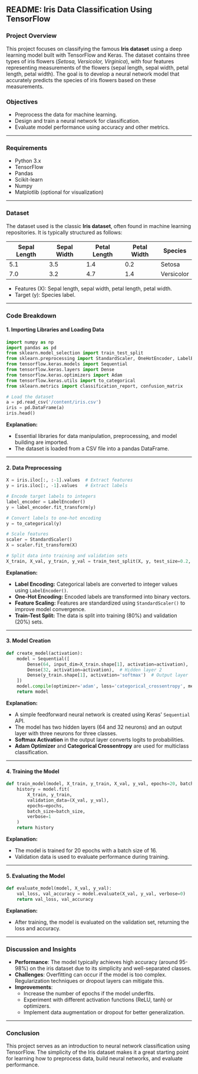 ## README: Iris Data Classification Using TensorFlow

### Project Overview
This project focuses on classifying the famous **Iris dataset** using a deep learning model built with TensorFlow and Keras. The dataset contains three types of iris flowers (*Setosa, Versicolor, Virginica*), with four features representing measurements of the flowers (sepal length, sepal width, petal length, petal width). The goal is to develop a neural network model that accurately predicts the species of iris flowers based on these measurements.

### Objectives
- Preprocess the data for machine learning.
- Design and train a neural network for classification.
- Evaluate model performance using accuracy and other metrics.

---

### Requirements
- Python 3.x
- TensorFlow
- Pandas
- Scikit-learn
- Numpy
- Matplotlib (optional for visualization)

---

### Dataset
The dataset used is the classic **Iris dataset**, often found in machine learning repositories. It is typically structured as follows:

| Sepal Length | Sepal Width | Petal Length | Petal Width | Species |
|--------------|-------------|--------------|-------------|---------|
| 5.1          | 3.5         | 1.4          | 0.2         | Setosa  |
| 7.0          | 3.2         | 4.7          | 1.4         | Versicolor |

- Features (X): Sepal length, sepal width, petal length, petal width.
- Target (y): Species label.

---

### Code Breakdown

#### 1. Importing Libraries and Loading Data
```python
import numpy as np
import pandas as pd
from sklearn.model_selection import train_test_split
from sklearn.preprocessing import StandardScaler, OneHotEncoder, LabelEncoder
from tensorflow.keras.models import Sequential
from tensorflow.keras.layers import Dense
from tensorflow.keras.optimizers import Adam
from tensorflow.keras.utils import to_categorical
from sklearn.metrics import classification_report, confusion_matrix

# Load the dataset
a = pd.read_csv('/content/iris.csv')
iris = pd.DataFrame(a)
iris.head()
```
**Explanation:**
- Essential libraries for data manipulation, preprocessing, and model building are imported.
- The dataset is loaded from a CSV file into a pandas DataFrame.

---

#### 2. Data Preprocessing
```python
X = iris.iloc[:, :-1].values  # Extract features
y = iris.iloc[:, -1].values   # Extract labels

# Encode target labels to integers
label_encoder = LabelEncoder()
y = label_encoder.fit_transform(y)

# Convert labels to one-hot encoding
y = to_categorical(y)

# Scale features
scaler = StandardScaler()
X = scaler.fit_transform(X)

# Split data into training and validation sets
X_train, X_val, y_train, y_val = train_test_split(X, y, test_size=0.2, random_state=42)
```
**Explanation:**
- **Label Encoding:** Categorical labels are converted to integer values using `LabelEncoder()`.
- **One-Hot Encoding:** Encoded labels are transformed into binary vectors.
- **Feature Scaling:** Features are standardized using `StandardScaler()` to improve model convergence.
- **Train-Test Split:** The data is split into training (80%) and validation (20%) sets.

---

#### 3. Model Creation
```python
def create_model(activation):
    model = Sequential([
        Dense(64, input_dim=X_train.shape[1], activation=activation),  # Hidden layer 1
        Dense(32, activation=activation),  # Hidden layer 2
        Dense(y_train.shape[1], activation='softmax')  # Output layer
    ])
    model.compile(optimizer='adam', loss='categorical_crossentropy', metrics=['accuracy'])
    return model
```
**Explanation:**
- A simple feedforward neural network is created using Keras' `Sequential` API.
- The model has two hidden layers (64 and 32 neurons) and an output layer with three neurons for three classes.
- **Softmax Activation** in the output layer converts logits to probabilities.
- **Adam Optimizer** and **Categorical Crossentropy** are used for multiclass classification.

---

#### 4. Training the Model
```python
def train_model(model, X_train, y_train, X_val, y_val, epochs=20, batch_size=16):
    history = model.fit(
        X_train, y_train,
        validation_data=(X_val, y_val),
        epochs=epochs,
        batch_size=batch_size,
        verbose=1
    )
    return history
```
**Explanation:**
- The model is trained for 20 epochs with a batch size of 16.
- Validation data is used to evaluate performance during training.

---

#### 5. Evaluating the Model
```python
def evaluate_model(model, X_val, y_val):
    val_loss, val_accuracy = model.evaluate(X_val, y_val, verbose=0)
    return val_loss, val_accuracy
```
**Explanation:**
- After training, the model is evaluated on the validation set, returning the loss and accuracy.

---

### Discussion and Insights
- **Performance**: The model typically achieves high accuracy (around 95-98%) on the iris dataset due to its simplicity and well-separated classes.
- **Challenges**: Overfitting can occur if the model is too complex. Regularization techniques or dropout layers can mitigate this.
- **Improvements**:
  - Increase the number of epochs if the model underfits.
  - Experiment with different activation functions (ReLU, tanh) or optimizers.
  - Implement data augmentation or dropout for better generalization.

---

### Conclusion
This project serves as an introduction to neural network classification using TensorFlow. The simplicity of the Iris dataset makes it a great starting point for learning how to preprocess data, build neural networks, and evaluate performance.
